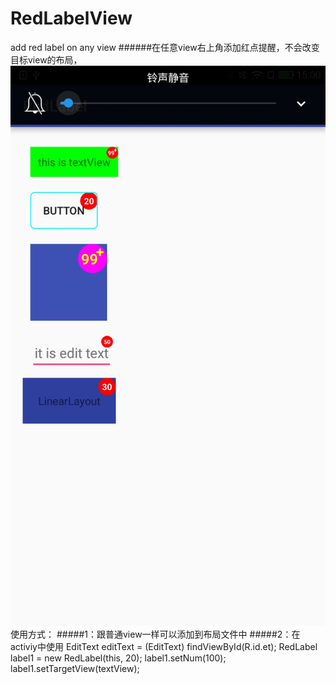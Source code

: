 # RedLabelView
add red label on any view
######在任意view右上角添加红点提醒，不会改变目标view的布局，
![image](https://github.com/killer8000/RedLabelView/blob/master/app/src/main/res/drawable/Screenshot_20161206-150031.jpg)
使用方式：
#####1：跟普通view一样可以添加到布局文件中
#####2：在activiy中使用
    EditText editText = (EditText) findViewById(R.id.et);
        RedLabel label1 = new RedLabel(this, 20);
        label1.setNum(100);
        label1.setTargetView(textView);
